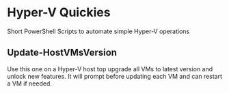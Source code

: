 # Hyper-V Quickies
Short PowerShell Scripts to automate simple Hyper-V operations

## Update-HostVMsVersion
Use this one on a Hyper-V host top upgrade all VMs to latest version and unlock new features. It will prompt before updating each VM and can restart a VM if needed.


